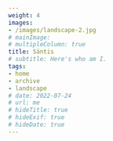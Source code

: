 ```yaml
---
weight: 4
images:
- /images/landscape-2.jpg
# mainImage: 
# multipleColumn: true
title: Säntis
# subtitle: Here's who am I.
tags:
- home
- archive
- landscape
# date: 2022-07-24
# url: me
# hideTitle: true
# hideExif: true
# hideDate: true
---
```

